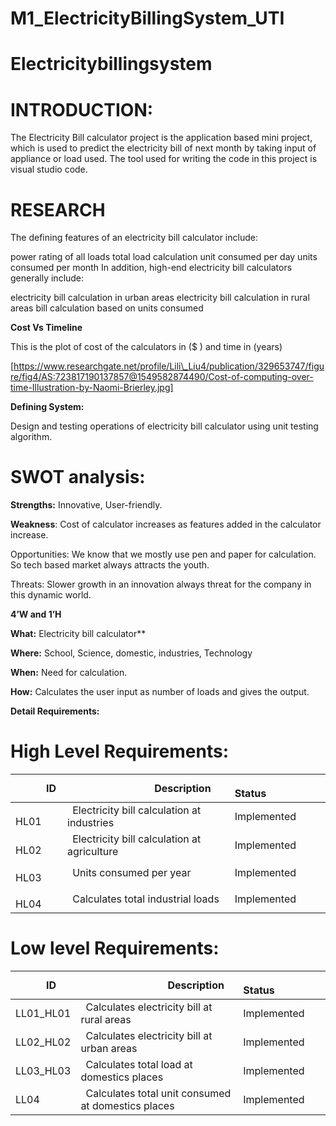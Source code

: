 # M1_ElectricityBillingSystem_UTI


# Electricitybillingsystem

# INTRODUCTION: 
The Electricity Bill calculator project is the application based mini project, which is used to predict the electricity bill of next month by taking input of appliance or load used. The tool used for writing the code in this project is visual studio code. 

# RESEARCH

The defining features of an electricity bill calculator include:

power rating of all loads
total load calculation
unit consumed per day
units consumed per month
In addition, high-end electricity bill calculators generally include:

electricity bill calculation in urban areas
electricity bill calculation in rural areas
bill calculation based on units consumed

**Cost Vs Timeline**

This is the plot of cost of the calculators in ($ ) and time in  (years)

[https://www.researchgate.net/profile/Lili\_Liu4/publication/329653747/figure/fig4/AS:723817190137857@1549582874490/Cost-of-computing-over-time-Illustration-by-Naomi-Brierley.jpg]


**Defining System:** 

Design and testing operations of electricity bill calculator using unit testing algorithm.

# **SWOT analysis:**

**Strengths:** Innovative, User-friendly.

**Weakness**: Cost of calculator increases as features added in the calculator increase.

Opportunities: We know that we mostly use pen and paper for calculation. So tech based market always attracts the youth.

Threats: Slower growth in an innovation always threat for the company in this dynamic world.

**4’W and 1’H**

**What:**  Electricity bill calculator**     

**Where:** School, Science, domestic, industries, Technology

**When:** Need for calculation.

**How:** Calculates the user input as number of loads and gives the output.

**Detail Requirements:**

# **High Level Requirements:**

|`      `**ID**|`                 `**Description**|`            `**Status**|
| :- | :- | :- |
|`    `HL01|` `Electricity bill calculation at industries|Implemented|
|`    `HL02|` `Electricity bill calculation at agriculture|Implemented|
|`    `HL03|` `Units consumed per year|Implemented|
|`    `HL04|` `Calculates total industrial loads|Implemented|

# **Low level Requirements:**

|`      `**ID**|`                 `**Description**|`            `**Status**|
| :- | :- | :- |
|LL01\_HL01|` `Calculates electricity bill at rural areas|Implemented|
|LL02\_HL02|` `Calculates electricity bill at urban areas|Implemented|
|LL03\_HL03|` `Calculates total load at domestics places|Implemented|
|LL04|` `Calculates total unit consumed at domestics places|Implemented|

